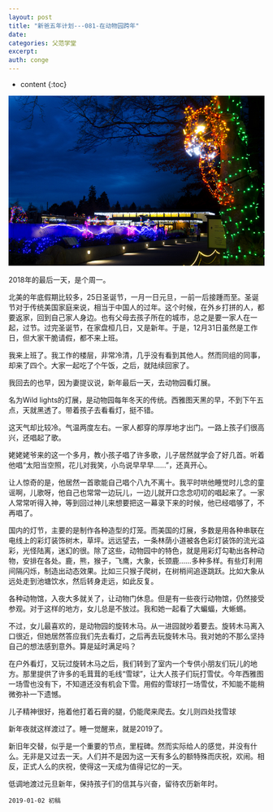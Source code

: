 ```yaml
---
layout: post
title: "新爸五年计划---081-在动物园跨年"
date:
categories: 父范学堂
excerpt:
auth: conge
---
```

* content
{:toc}

![Wild Lights](/assets/images/父范学堂/118382-7b7f1be79c910053.png)

2018年的最后一天，是个周一。

北美的年底假期比较多，25日圣诞节，一月一日元旦，一前一后接踵而至。圣诞节对于传统美国家庭来说，相当于中国人的过年。这个时候，在外乡打拼的人，都要返家，回到自己家人身边。也有父母去孩子所在的城市，总之是要一家人在一起，过节。过完圣诞节，在家盘桓几日，又是新年。于是，12月31日虽然是工作日，但大家干脆请假，都不来上班。

我来上班了。我工作的楼层，非常冷清，几乎没有看到其他人。然而同组的同事，却来了四个。大家一起吃了个午饭，之后，就陆续回家了。

我回去的也早，因为妻提议说，新年最后一天，去动物园看灯展。

名为Wild lights的灯展，是动物园每年冬天的传统。西雅图天黑的早，不到下午五点，天就黑透了。带着孩子去看看灯，挺不错。

这天气却比较冷。气温两度左右。一家人都穿的厚厚地才出门。一路上孩子们很高兴，还唱起了歌。

姥姥姥爷来的这一个多月，教小孩子唱了许多歌，儿子居然就学会了好几首。听着他唱“太阳当空照，花儿对我笑，小鸟说早早早……”，还真开心。

让人惊奇的是，他居然一首歌能自己唱个八九不离十。我平时哄他睡觉时儿念的童谣啊，儿歌呀，他自己也常常一边玩儿，一边儿就开口念念叨叨的唱起来了。一家人常常听得入神，等到回过神儿来想要把这一幕录下来的时候，他已经唱够了，不再唱了。

国内的灯节，主要的是制作各种造型的灯笼。而美国的灯展，多数是用各种串联在电线上的彩灯装饰树木，草坪。远远望去，一条林荫小道被各色彩灯装饰的流光溢彩，光怪陆离，迷幻的很。除了这些，动物园中的特色，就是用彩灯勾勒出各种动物，安排在各处。鹿，熊，猴子，飞鹰，大象，长颈鹿……多种多样。有些灯利用间隔闪烁，制造出动态效果。比如三只猴子爬树，在树梢间追逐跳跃。比如大象从远处走到池塘饮水，然后转身走远，如此反复。

各种动物馆，入夜大多就关了，让动物门休息。但是有一些夜行动物馆，仍然接受参观。对于这样的地方，女儿总是不放过。我和她一起看了大蝙蝠，大蜥蜴。

不过，女儿最喜欢的，是动物园的旋转木马。从一进园就吵着要去。旋转木马离入口很近，但她居然答应我们先去看灯，之后再去玩旋转木马。我对她的不那么坚持自己的想法感到意外。算是延时满足吗？

在户外看灯，又玩过旋转木马之后，我们转到了室内一个专供小朋友们玩儿的地方。那里提供了许多的毛茸茸的毛线“雪球”，让大人孩子们玩打雪仗。今年西雅图一场雪也没有下，不知道还没有机会下雪。用假的雪球打一场雪仗，不知能不能稍微弥补一下遗憾。

儿子精神很好，拖着他打着石膏的腿，仍能爬来爬去。女儿则四处找雪球

新年夜就这样渡过了。睡一觉醒来，就是2019了。

新旧年交替，似乎是一个重要的节点，里程碑。然而实际给人的感觉，并没有什么。无非是又过去一天。人们并不是因为这一天有多么的额特殊而庆祝，欢闹。相反，正式人么的庆祝，使得这一天成为值得记忆的一天。

低调地渡过元旦新年，保持孩子们的信其与兴奋，留待农历新年时。

```
2019-01-02 初稿
```
